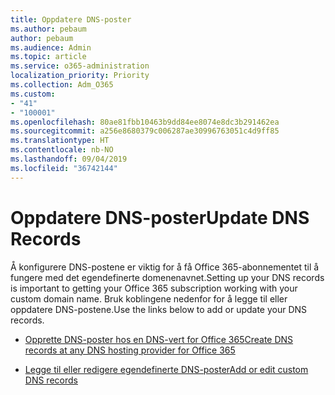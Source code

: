 ```yaml
---
title: Oppdatere DNS-poster
ms.author: pebaum
author: pebaum
ms.audience: Admin
ms.topic: article
ms.service: o365-administration
localization_priority: Priority
ms.collection: Adm_O365
ms.custom:
- "41"
- "100001"
ms.openlocfilehash: 80ae81fbb10463b9dd84ee8074e8dc3b291462ea
ms.sourcegitcommit: a256e8680379c006287ae30996763051c4d9ff85
ms.translationtype: HT
ms.contentlocale: nb-NO
ms.lasthandoff: 09/04/2019
ms.locfileid: "36742144"
---
```

# <a name="update-dns-records"></a><span data-ttu-id="97d65-102">Oppdatere DNS-poster</span><span class="sxs-lookup"><span data-stu-id="97d65-102">Update DNS Records</span></span>

<span data-ttu-id="97d65-103">Å konfigurere DNS-postene er viktig for å få Office 365-abonnementet til å fungere med det egendefinerte domenenavnet.</span><span class="sxs-lookup"><span data-stu-id="97d65-103">Setting up your DNS records is important to getting your Office 365 subscription working with your custom domain name.</span></span> <span data-ttu-id="97d65-104">Bruk koblingene nedenfor for å legge til eller oppdatere DNS-postene.</span><span class="sxs-lookup"><span data-stu-id="97d65-104">Use the links below to add or update your DNS records.</span></span>
  
- [<span data-ttu-id="97d65-105">Opprette DNS-poster hos en DNS-vert for Office 365</span><span class="sxs-lookup"><span data-stu-id="97d65-105">Create DNS records at any DNS hosting provider for Office 365</span></span>](https://docs.microsoft.com/office365/admin/get-help-with-domains/create-dns-records-at-any-dns-hosting-provider)

- [<span data-ttu-id="97d65-106">Legge til eller redigere egendefinerte DNS-poster</span><span class="sxs-lookup"><span data-stu-id="97d65-106">Add or edit custom DNS records</span></span>](https://docs.microsoft.com/office365/admin/dns/add-or-edit-custom-dns-records)
